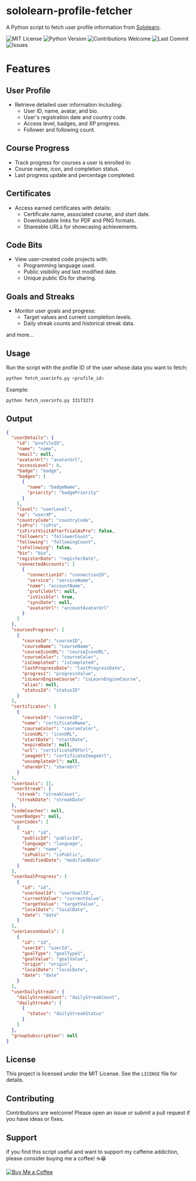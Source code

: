 # sololearn-profile-fetcher
A Python script to fetch user profile information from [Sololearn](https://www.sololearn.com).

![MIT License](https://img.shields.io/badge/license-MIT-green)
![Python Version](https://img.shields.io/badge/python-3.6%2B-blue)
![Contributions Welcome](https://img.shields.io/badge/contributions-welcome-brightgreen)
![Last Commit](https://img.shields.io/github/last-commit/ryanlibs/sololearn-profile-fetcher)
![Issues](https://img.shields.io/github/issues/ryanlibs/sololearn-profile-fetcher)

# Features

## User Profile
- Retrieve detailed user information including:
  - User ID, name, avatar, and bio.
  - User's registration date and country code.
  - Access level, badges, and XP progress.
  - Follower and following count.

## Course Progress
 - Track progress for courses a user is enrolled in:
  - Course name, icon, and completion status.
  - Last progress update and percentage completed.

## Certificates
- Access earned certificates with details:
  - Certificate name, associated course, and start date.
  - Downloadable links for PDF and PNG formats.
  - Shareable URLs for showcasing achievements.

## Code Bits
- View user-created code projects with:
  - Programming language used.
  - Public visibility and last modified date.
  - Unique public IDs for sharing.

## Goals and Streaks
- Monitor user goals and progress:
  - Target values and current completion levels.
  - Daily streak counts and historical streak data.

and more...

## Usage

Run the script with the profile ID of the user whose data you want to fetch:

```bash
python fetch_userinfo.py <profile_id>
```

Example:

```bash
python fetch_userinfo.py 33173273
```

## Output 

```json
{
  "userDetails": {
    "id": "profileID",
    "name": "name",
    "email": null,
    "avatarUrl": "avatarUrl",
    "accessLevel": 0,
    "badge": "badge",
    "badges": [
      {
        "name": "badgeName",
        "priority": "badgePriority"
      }
    ],
    "level": "userLevel",
    "xp": "userXP",
    "countryCode": "countryCode",
    "isPro": "isPro",
    "isFirstVisitAfterTrialAsPro": false,
    "followers": "followerCount",
    "following": "followingCount",
    "isFollowing": false,
    "bio": "bio",
    "registerDate": "registerDate",
    "connectedAccounts": [
      {
        "connectionId": "connectionID",
        "service": "serviceName",
        "name": "accountName",
        "profileUrl": null,
        "isVisible": true,
        "syncDate": null,
        "avatarUrl": "accountAvatarUrl"
      }
    ]
  },
  "coursesProgress": [
    {
      "courseId": "courseID",
      "courseName": "courseName",
      "courseIconURL": "courseIconURL",
      "courseColor": "courseColor",
      "isCompleted": "isCompleted",
      "lastProgressDate": "lastProgressDate",
      "progress": "progressValue",
      "isLearnEngineCourse": "isLearnEngineCourse",
      "alias": null,
      "statusId": "statusID"
    }
  ],
  "certificates": [
    {
      "courseId": "courseID",
      "name": "certificateName",
      "courseColor": "courseColor",
      "iconURL": "iconURL",
      "startDate": "startDate",
      "expireDate": null,
      "url": "certificatePDFUrl",
      "imageUrl": "certificateImageUrl",
      "uncompleteUrl": null,
      "shareUrl": "shareUrl"
    }
  ],
  "userGoals": [],
  "userStreak": {
    "streak": "streakCount",
    "streakDate": "streakDate"
  },
  "codeCoaches": null,
  "userBadges": null,
  "userCodes": [
    {
      "id": "id",
      "publicId": "publicId",
      "language": "language",
      "name": "name",
      "isPublic": "isPublic",
      "modifiedDate": "modifiedDate"
    }
  ],
  "userGoalProgress": [
    {
      "id": "id",
      "userGoalId": "userGoalId",
      "currentValue": "currentValue",
      "targetValue": "targetValue",
      "localDate": "localDate",
      "date": "date"
    }
  ],
  "userLessonGoals": [
    {
      "id": "id",
      "userId": "userId",
      "goalType": "goalType1",
      "goalValue": "goalValue",
      "origin": "origin",
      "localDate": "localDate",
      "date": "date"
    }
  ],
  "userDailyStreak": {
    "dailyStreakCount": "dailyStreakCount",
    "dailyStreaks": [
      {
        "status": "dailyStreakStatus"
      }
    ]
  },
  "groupSubscription": null
}
```

## License
This project is licensed under the MIT License. See the `LICENSE` file for details.

## Contributing
Contributions are welcome! Please open an issue or submit a pull request if you have ideas or fixes.

## Support

If you find this script useful and want to support my caffeine addiction, please consider buying me a coffee! ☕😁

[![Buy Me a Coffee](https://img.shields.io/badge/Support-Buy%20Me%20a%20Coffee-orange?logo=buymeacoffee)](https://www.buymeacoffee.com/ryanlibs)
